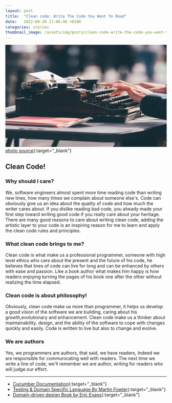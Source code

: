 ```yaml
---
layout: post
title:  "Clean code: Write The Code You Want To Read"
date:   2022-08-30 21:06:46 +0100
categories: stories
thumbnail_image: /assets/img/posts/clean-code-write-the-code-you-want-to-read.jpg
---
```

![author](/assets/img/posts/clean-code-write-the-code-you-want-to-read.jpg)
[photo source](https://unsplash.com/photos/FTNGfpYCpGM){:target="_blank"}

## Clean Code!
### Why should I care?
We, software engineers almost spent more time reading code than writing new lines, how many times we complain about someone else's. Code can obviously give us an idea about
the quality of code and how much the writer cares about. If you dislike reading bad code, you already made your first step toward writing good code if you really care about
your heritage.
There are many good reasons to care about writing clean code, adding the artistic layer to your code is an inspiring reason for me to learn and apply the clean code rules and principles.

### What clean code brings to me?
Clean code is what make us a professional programmer, someone with high level ethics who care about the present and the future of his code, he believes that lines of code
can live for long and can be enhanced by others with ease and passion. Like a book author what makes him happy is how readers enjoying turning the pages of his book one after the other without realizing the time elapsed.

### Clean code is about philosophy!
Obviously, clean code make us more than programmer, it helps us develop a good vision of the software we are building, caring about his growth,evolutionary and enhancement. Clean code make us a thinker about
maintainability, design, and the ability of the software to cope with changes quickly and easily.
Code is written to live but also to change and evolve.

### We are authors
Yes, we programmers are authors, that said, we have readers, Indeed we are responsible for communicating well with readers. The next time we write a line of code, we'll remember
we are author, writing for readers who will judge our effort.

----

* [Cucumber Documentation](https://cucumber.io/docs/cucumber/){:target="_blank"}
* [Testing & Domain Specific Language By Martin Fowler](https://martinfowler.com/bliki/GivenWhenThen.html){:target="_blank"}
* [Domain-driven design Book by Eric Evans](https://www.oreilly.com/library/view/domain-driven-design-tackling/0321125215/){:target="_blank"}

